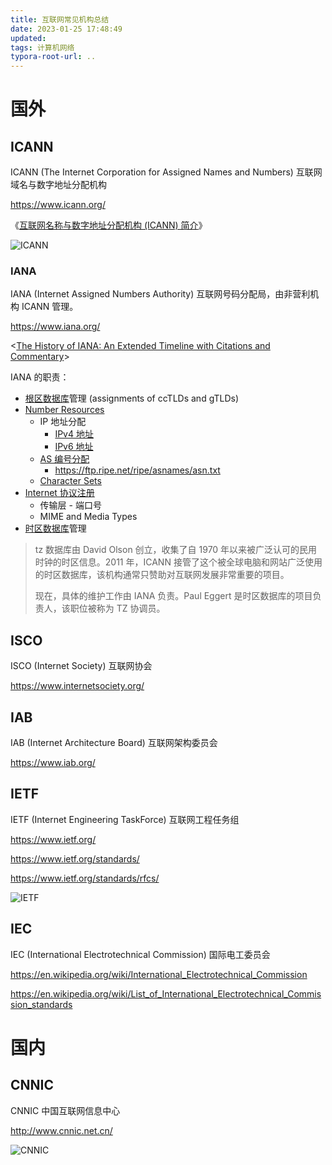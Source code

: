 ```yaml
---
title: 互联网常见机构总结
date: 2023-01-25 17:48:49
updated:
tags: 计算机网络
typora-root-url: ..
---
```


# 国外

## ICANN

ICANN (The Internet Corporation for Assigned Names and Numbers) 互联网域名与数字地址分配机构

https://www.icann.org/

《[互联网名称与数字地址分配机构 (ICANN) 简介](https://www.icann.org/zh/system/files/files/getting-to-know-icann-quicklook-30apr20-zh.pdf)》

![ICANN](/img/network/org/ICANN.png)

### IANA

IANA (Internet Assigned Numbers Authority) 互联网号码分配局，由非营利机构 ICANN 管理。

https://www.iana.org/

<[The History of IANA: An Extended Timeline with Citations and Commentary](https://www.internetsociety.org/wp-content/uploads/2016/05/IANA_Timeline_20170117.pdf)>

IANA 的职责：

- [根区数据库](https://www.iana.org/domains/root)管理 (assignments of ccTLDs and gTLDs)
- [Number Resources](https://www.iana.org/numbers)
  - IP 地址分配
    - [IPv4 地址](https://www.iana.org/assignments/ipv4-address-space)
    - [IPv6 地址](https://www.iana.org/assignments/ipv6-address-space)
  - [AS 编号分配](https://www.iana.org/assignments/as-numbers)
    - https://ftp.ripe.net/ripe/asnames/asn.txt
  - [Character Sets](https://www.iana.org/assignments/character-sets/character-sets.xhtml)
- [Internet 协议注册](https://www.iana.org/protocols)
  - 传输层 - 端口号
  - MIME and Media Types
- [时区数据库](https://www.iana.org/time-zones)管理

> tz 数据库由 David Olson 创立，收集了自 1970 年以来被广泛认可的民用时钟的时区信息。2011 年，ICANN 接管了这个被全球电脑和网站广泛使用的时区数据库，该机构通常只赞助对互联网发展非常重要的项目。
>
> 现在，具体的维护工作由 IANA 负责。Paul Eggert 是时区数据库的项目负责人，该职位被称为 TZ 协调员。

## ISCO

ISCO (Internet Society) 互联网协会

https://www.internetsociety.org/

## IAB

IAB (Internet Architecture Board) 互联网架构委员会

https://www.iab.org/

## IETF

IETF (Internet Engineering TaskForce) 互联网工程任务组

https://www.ietf.org/

https://www.ietf.org/standards/

https://www.ietf.org/standards/rfcs/

![IETF](/img/network/org/IETF.jpg)

## IEC

IEC (International Electrotechnical Commission) 国际电工委员会

https://en.wikipedia.org/wiki/International_Electrotechnical_Commission

https://en.wikipedia.org/wiki/List_of_International_Electrotechnical_Commission_standards

# 国内

## CNNIC

CNNIC 中国互联网信息中心

http://www.cnnic.net.cn/

![CNNIC](/img/network/org/CNNIC.png)
